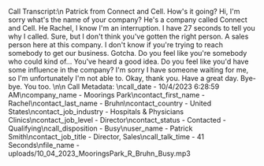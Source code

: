 Call Transcript:\n Patrick from Connect and Cell. How's it going? Hi, I'm sorry what's the name of your company? He's a company called Connect and Cell. He Rachel, I know I'm an interruption. I have 27 seconds to tell you why I called. Sure, but I don't think you've gotten the right person. A sales person here at this company. I don't know if you're trying to reach somebody to get our business. Gotcha. Do you feel like you're somebody who could kind of... You've heard a good idea. Do you feel like you'd have some influence in the company? I'm sorry I have someone waiting for me, so I'm unfortunately I'm not able to. Okay, thank you. Have a great day. Bye-bye. You too. \n\n Call Metadata: \ncall_date - 10/4/2023 6:28:59 AM\ncompany_name - Moorings Park\ncontact_first_name - Rachel\ncontact_last_name - Bruhn\ncontact_country - United States\ncontact_job_industry - Hospitals & Physicians Clinics\ncontact_job_level - Director\ncontact_status - Contacted - Qualifying\ncall_disposition - Busy\nuser_name - Patrick Smith\ncontact_job_title - Director, Sales\ncall_talk_time - 41 Seconds\nfile_name - uploads/10_04_2023_MooringsPark_R_Bruhn_Busy.mp3
